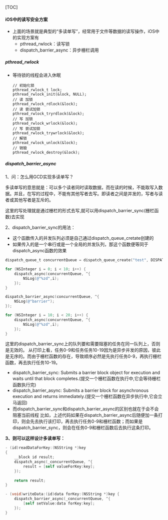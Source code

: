 [TOC]



#### iOS中的读写安全方案

- 上面的场景就是典型的“多读单写”，经常用于文件等数据的读写操作，iOS中的实现方案有
  - pthread_rwlock：读写锁
  - dispatch_barrier_async：异步栅栏调用

##### pthread_rwlock

- 等待锁的线程会进入休眠

  ```objc
  // 初始化锁
  pthread_rwlock_t lock;
  pthread_rwlock_init(&lock, NULL);
  // 读 加锁
  pthread_rwlock_rdlock(&lock);
  // 读 尝试加锁
  pthread_rwlock_tryrdlock(&lock);
  // 写 加锁
  pthread_rwlock_wrlock(&lock);
  // 写 尝试加锁
  pthread_rwlock_trywrlock(&lock);
  // 解锁
  pthread_rwlock_unlock(&lock);
  // 销毁
  pthread_rwlock_destroy(&lock);
  ```

##### dispatch_barrier_async

1、问：怎么用GCD实现多读单写？

多读单写的意思就是：可以多个读者同时读取数据，而在读的时候，不能取写入数据。并且，在写的过程中，不能有其他写者去写。即读者之间是并发的，写者与读者或其他写者是互斥的。

这里的写处理就是通过栅栏的形式去写,就可以用dispatch_barrier_sync(栅栏函数)去实现

2、dispatch_barrier_sync的用法：

- 这个函数传入的并发队列必须是自己通过dispatch_queue_cretate创建的
- 如果传入的是一个串行或是一个全局的并发队列，那这个函数便等同于dispatch_async函数的效果

```objectivec
dispatch_queue_t concurrentQueue = dispatch_queue_create("test", DISPATCH_QUEUE_CONCURRENT);

for (NSInteger i = 0; i < 10; i++) {
    dispatch_async(concurrentQueue, ^{
        NSLog(@"%zd",i);
    });
}

dispatch_barrier_async(concurrentQueue, ^{
    NSLog(@"barrier");
});

for (NSInteger i = 10; i < 20; i++) {
    dispatch_async(concurrentQueue, ^{
        NSLog(@"%zd",i);
    });
}
```

这里的dispatch_barrier_sync上的队列要和需要阻塞的任务在同一队列上，否则是无效的。
 从打印上看，任务0-9和任务任务10-19因为是异步并发的原因，彼此是无序的。而由于栅栏函数的存在，导致顺序必然是先执行任务0-9，再执行栅栏函数，再去执行任务10-19。

- dispatch_barrier_sync: Submits a barrier block object for execution and waits until that block completes.(提交一个栅栏函数在执行中,它会等待栅栏函数执行完)
- dispatch_barrier_async: Submits a barrier block for asynchronous execution and returns immediately.(提交一个栅栏函数在异步执行中,它会立马返回)
- 而dispatch_barrier_sync和dispatch_barrier_async的区别也就在于会不会阻塞当前线程
   比如，上述代码如果在dispatch_barrier_async后随便加一条打印，则会先去执行该打印，再去执行任务0-9和栅栏函数；而如果是dispatch_barrier_sync，则会在任务0-9和栅栏函数后去执行这条打印。

**3、则可以这样设计多读单写：**

```objectivec
- (id)readDataForKey:(NSString *)key
{
    __block id result;
    dispatch_async(_concurrentQueue, ^{
        result = [self valueForKey:key];
    });
    
    return result;
}

- (void)writeData:(id)data forKey:(NSString *)key {
    dispatch_barrier_async(_concurrentQueue, ^{
        [self setValue:data forKey:key];
    });
}
```